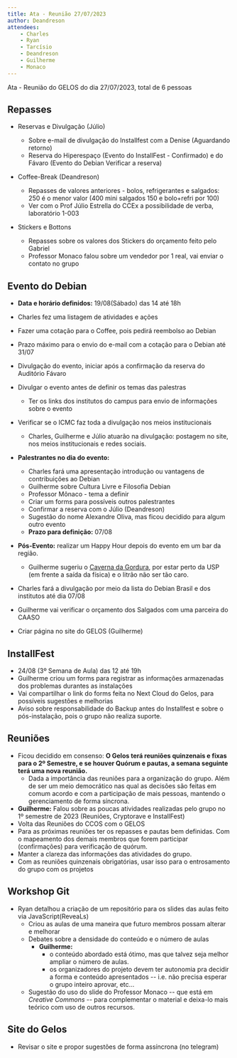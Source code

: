 ```yaml
---
title: Ata - Reunião 27/07/2023
author: Deandreson
attendees:
    - Charles
    - Ryan
    - Tarcísio
    - Deandreson
    - Guilherme
    - Monaco
---
```


Ata - Reunião do GELOS do dia 27/07/2023, total de 6 pessoas

## Repasses
- Reservas e Divulgação (Júlio)
    - Sobre e-mail de divulgação do Installfest com a Denise (Aguardando retorno)
    - Reserva do Hiperespaço (Evento do InstallFest - Confirmado) e do Fávaro (Evento do Debian Verificar a reserva)

- Coffee-Break (Deandreson)
    - Repasses de valores anteriores - bolos, refrigerantes e salgados: 250 é o menor valor (400 mini salgados 150 e bolo+refri por 100)
    - Ver com o Prof Júlio Estrella do CCEx a possibilidade de verba, laboratório 1-003

- Stickers e Bottons
    - Repasses sobre os valores dos Stickers do orçamento feito pelo Gabriel
    - Professor Monaco falou sobre um vendedor por 1 real, vai enviar o contato no grupo

## Evento do Debian
- **Data e horário definidos:** 19/08(Sábado) das 14 até 18h
- Charles fez uma listagem de atividades e ações
- Fazer uma cotação para o Coffee, pois pedirá reembolso ao Debian
- Prazo máximo para o envio do e-mail com a cotação para o Debian até 31/07
- Divulgação do evento, iniciar após a confirmação da reserva do Auditório Fávaro
- Divulgar o evento antes de definir os temas das palestras
    - Ter os links dos institutos do campus para envio de informações sobre o evento
- Verificar se o ICMC faz toda a divulgação nos meios institucionais
    - Charles, Guilherme e Júlio atuarão na divulgação: postagem no site, nos meios institucionais e redes sociais.
- **Palestrantes no dia do evento:**
    - Charles fará uma apresentação introdução ou vantagens de contribuições ao Debian
    - Guilherme sobre Cultura Livre e Filosofia Debian
    - Professor Mônaco - tema a definir
    - Criar um forms para possíveis outros palestrantes
    - Confirmar a reserva com o Júlio (Deandreson)
    - Sugestão do nome Alexandre Oliva, mas ficou decidido para algum outro evento
    - **Prazo para definição:** 07/08

- **Pós-Evento:** realizar um Happy Hour depois do evento em um bar da região.
    - Guilherme sugeriu o [Caverna da Gordura](https://goo.gl/maps/7tmKC5FQhvMfZ5FZ8), por estar perto da USP (em frente a saída da física) e o litrão não ser tão caro.

- Charles fará a divulgação por meio da lista do Debian Brasil e dos institutos até dia 07/08
- Guilherme vai verificar o orçamento dos Salgados com uma parceira do CAASO
- Criar página no site do GELOS (Guilherme)

## InstallFest
- 24/08 (3º Semana de Aula) das 12 até 19h
- Guilherme criou um forms para registrar as informações armazenadas dos problemas durantes as instalações
- Vai compartilhar o link do forms feita no Next Cloud do Gelos, para possíveis sugestões e melhorias
- Aviso sobre responsabilidade do Backup antes do Installfest e sobre o pós-instalação, pois o grupo não realiza suporte.

## Reuniões
- Ficou decidido em consenso: **O Gelos terá reuniões quinzenais e fixas para o 2º Semestre, e se houver Quórum e pautas, a semana seguinte terá uma nova reunião.**
    - Dada a importância das reuniões para a organização do grupo. Além de ser um meio democrático nas qual as decisões são feitas em comum acordo e com a participação de mais pessoas, mantendo o gerenciamento de forma síncrona.
- **Guilherme:** Falou sobre as poucas atividades realizadas pelo grupo no 1º semestre de 2023 (Reuniões, Cryptorave e InstallFest)
- Volta das Reuniões do CCOS com o GELOS
- Para as próximas reuniões ter os repasses e pautas bem definidas. Com o mapeamento dos demais membros que forem participar (confirmações) para verificação de quórum.
 - Manter a clareza das informações das atividades do grupo.
 - Com as reuniões quinzenais obrigatórias, usar isso para o entrosamento do grupo com os projetos

## Workshop Git
- Ryan detalhou a criação de um repositório para os slides das aulas feito via JavaScript(ReveaLs)
    - Criou as aulas de uma maneira que futuro membros possam alterar e melhorar
    - Debates sobre a densidade do conteúdo e o número de aulas
        - **Guilherme:**
            - o conteúdo abordado está ótimo, mas que talvez seja melhor ampliar o número de aulas.
            - os organizadores do projeto devem ter autonomia pra decidir a forma e conteúdo apresentados -- i.e. não precisa esperar o grupo inteiro aprovar, etc...
    - Sugestão do uso do slide do Professor Monaco -- que está em *Creative Commons* -- para complementar o material e deixa-lo mais teórico com uso de outros recursos.


## Site do Gelos
- Revisar o site e propor sugestões de forma assíncrona (no telegram)
